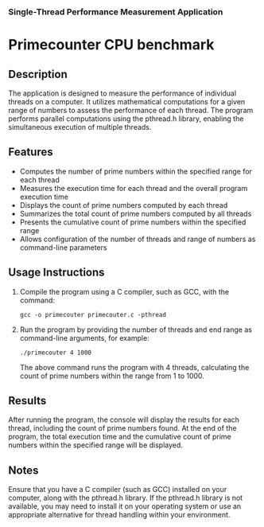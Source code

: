 ### Single-Thread Performance Measurement Application
# Primecounter CPU benchmark 

## Description

The application is designed to measure the performance of individual threads on a computer. It utilizes mathematical computations for a given range of numbers to assess the performance of each thread. The program performs parallel computations using the pthread.h library, enabling the simultaneous execution of multiple threads.

## Features

- Computes the number of prime numbers within the specified range for each thread
- Measures the execution time for each thread and the overall program execution time
- Displays the count of prime numbers computed by each thread
- Summarizes the total count of prime numbers computed by all threads
- Presents the cumulative count of prime numbers within the specified range
- Allows configuration of the number of threads and range of numbers as command-line parameters

## Usage Instructions

1. Compile the program using a C compiler, such as GCC, with the command:
   ```
   gcc -o primecouter primecouter.c -pthread
   ```
2. Run the program by providing the number of threads and end range as command-line arguments, for example:
   ```
   ./primecouter 4 1000
   ```
   The above command runs the program with 4 threads, calculating the count of prime numbers within the range from 1 to 1000.

## Results

After running the program, the console will display the results for each thread, including the count of prime numbers found. At the end of the program, the total execution time and the cumulative count of prime numbers within the specified range will be displayed.

## Notes

Ensure that you have a C compiler (such as GCC) installed on your computer, along with the pthread.h library. If the pthread.h library is not available, you may need to install it on your operating system or use an appropriate alternative for thread handling within your environment.

